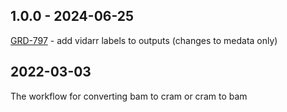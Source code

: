 ## 1.0.0 - 2024-06-25
[GRD-797](https://jira.oicr.on.ca/browse/GRD-797) - add vidarr labels to outputs (changes to medata only)
## 2022-03-03
The workflow for converting bam to cram or cram to bam

